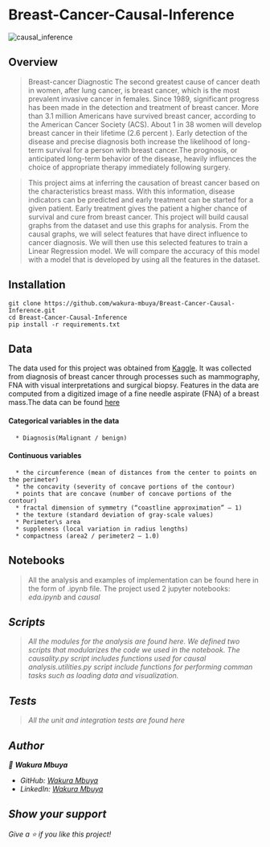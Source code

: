 # Breast-Cancer-Causal-Inference
![causal_inference](https://user-images.githubusercontent.com/79056802/184502427-3547b825-abb5-4a9b-919b-7db1a0c7d7ca.png)

## Overview
> Breast-cancer Diagnostic The second greatest cause of cancer death in women, after lung cancer, is breast cancer, which is the most prevalent invasive cancer in females. Since 1989, significant progress has been made in the detection and treatment of breast cancer. More than 3.1 million Americans have survived breast cancer, according to the American Cancer Society (ACS). About 1 in 38 women will develop breast cancer in their lifetime (2.6 percent ). Early detection of the disease and precise diagnosis both increase the likelihood of long-term survival for a person with breast cancer.The prognosis, or anticipated long-term behavior of the disease, heavily influences the choice of appropriate therapy immediately following surgery.

> This project aims at inferring the causation of breast cancer based on the characteristics breast mass. With this information, disease indicators can be predicted and early treatment can be started for a given patient. Early treatment gives the patient a higher chance of survival and cure from breast cancer. This project will build causal graphs from the dataset and use this graphs for analysis. From the causal graphs, we will select features that have direct influence to cancer diagnosis. We will then use this selected features to train a Linear Regression model. We will compare the accuracy of this model with a model that is developed by using all the features in the dataset.

## Installation
```
git clone https://github.com/wakura-mbuya/Breast-Cancer-Causal-Inference.git
cd Breast-Cancer-Causal-Inference
pip install -r requirements.txt
```

## Data
The data used for this project was obtained from [Kaggle](https://www.kaggle.com/uciml/breast-cancer-wisconsin-data). It was collected from diagnosis of breast cancer through processes such as mammography, FNA with visual interpretations and surgical biopsy. Features in the data are computed from a digitized image of a fine needle aspirate (FNA) of a breast mass.The data can be found [here](https://archive.ics.uci.edu/ml/datasets/Breast+Cancer+Wisconsin+%28Diagnostic%29)

#### Categorical variables in the data

      * Diagnosis(Malignant / benign)

#### Continuous variables

      * the circumference (mean of distances from the center to points on the perimeter)
      * the concavity (severity of concave portions of the contour)
      * points that are concave (number of concave portions of the contour)
      * fractal dimension of symmetry (“coastline approximation” — 1)
      * the texture (standard deviation of gray-scale values)
      * Perimeter\s area
      * suppleness (local variation in radius lengths)
      * compactness (area2 / perimeter2 — 1.0)

## Notebooks

> All the analysis and examples of implementation can be found here in the form of .ipynb file. The project used 2 jupyter notebooks: <i>eda.ipynb</i> and <i>causal

## Scripts

> All the modules for the analysis are found here. We defined two scripts that modularizes the code we used in the notebook. The <i>causality.py</i> script includes functions used for causal analysis.<i>utilities.py</i> script include functions for performing comman tasks such as loading data and visualization.

## Tests

> All the unit and integration tests are found here

## Author

👤 **Wakura Mbuya**

- GitHub: [Wakura Mbuya](https://github.com/wakura-mbuya)
- LinkedIn: [Wakura Mbuya](https://www.linkedin.com/in/ken-wakura-b72234218)

## Show your support

Give a ⭐ if you like this project!
